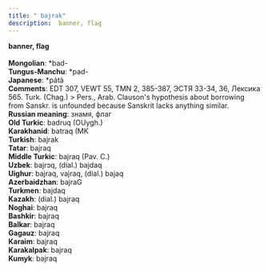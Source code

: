 ```yaml
---
title: " bajrak"
description:  banner, flag
---
```

<p data-pagefind-weight="0.5">
<strong> banner, flag</strong><br><br>
<strong>Mongolian</strong>:  *bad-<br>
<strong>Tungus-Manchu</strong>:  *pad-<br>
<strong>Japanese</strong>:  *pátà<br>
<strong>Comments</strong>:  EDT 307, VEWT 55, TMN 2, 385-387, ЭСТЯ 33-34, 36, Лексика 565. Turk. (Chag.) > Pers., Arab. Clauson's hypothesis about borrowing from Sanskr. is unfounded because Sanskrit lacks anything similar.<br>
<strong>Russian meaning</strong>:  знамя, флаг<br>
<strong>Old Turkic</strong>:  badruq (OUygh.)<br>
<strong>Karakhanid</strong>:  batraq (MK<br>
<strong>Turkish</strong>:  bajrak<br>
<strong>Tatar</strong>:  bajraq<br>
<strong>Middle Turkic</strong>:  bajraq (Pav. C.)<br>
<strong>Uzbek</strong>:  bajrɔq, (dial.) bajdaq<br>
<strong>Uighur</strong>:  bajraq, vajraq, (dial.) bajaq<br>
<strong>Azerbaidzhan</strong>:  bajraG<br>
<strong>Turkmen</strong>:  bajdaq<br>
<strong>Kazakh</strong>:  (dial.) bajraq<br>
<strong>Noghai</strong>:  bajraq<br>
<strong>Bashkir</strong>:  bajraq<br>
<strong>Balkar</strong>:  bajraq<br>
<strong>Gagauz</strong>:  bajraq<br>
<strong>Karaim</strong>:  bajraq<br>
<strong>Karakalpak</strong>:  bajraq<br>
<strong>Kumyk</strong>:  bajraq<br>

</p>
